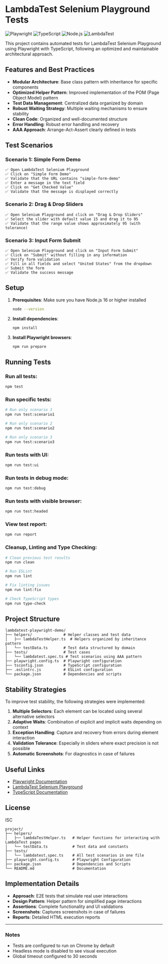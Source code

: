 # LambdaTest Selenium Playground Tests

![Playwright](https://img.shields.io/badge/Playwright-45ba4b?style=for-the-badge&logo=playwright&logoColor=white)
![TypeScript](https://img.shields.io/badge/TypeScript-3178C6?style=for-the-badge&logo=typescript&logoColor=white)
![Node.js](https://img.shields.io/badge/Node.js-339933?style=for-the-badge&logo=nodedotjs&logoColor=white)
![LambdaTest](https://img.shields.io/badge/LambdaTest-262728?style=for-the-badge&logo=lambdatest&logoColor=white)

This project contains automated tests for LambdaTest Selenium Playground using Playwright with TypeScript, following an optimized and maintainable architectural approach.

## Features and Best Practices

- **Modular Architecture**: Base class pattern with inheritance for specific components
- **Optimized Helper Pattern**: Improved implementation of the POM (Page Object Model) pattern
- **Test Data Management**: Centralized data organized by domain
- **Robust Waiting Strategy**: Multiple waiting mechanisms to ensure stability
- **Clean Code**: Organized and well-documented structure
- **Error Handling**: Robust error handling and recovery
- **AAA Approach**: Arrange-Act-Assert clearly defined in tests

## Test Scenarios

### Scenario 1: Simple Form Demo

```
✅ Open LambdaTest Selenium Playground
✅ Click on "Simple Form Demo"
✅ Validate that the URL contains "simple-form-demo"
✅ Enter a message in the text field
✅ Click on "Get Checked Value"
✅ Validate that the message is displayed correctly
```

### Scenario 2: Drag & Drop Sliders

```
✅ Open Selenium Playground and click on "Drag & Drop Sliders"
✅ Select the slider with default value 15 and drag it to 95
✅ Validate that the range value shows approximately 95 (with tolerance)
```

### Scenario 3: Input Form Submit

```
✅ Open Selenium Playground and click on "Input Form Submit"
✅ Click on "Submit" without filling in any information
✅ Verify form validation
✅ Fill in all fields and select "United States" from the dropdown
✅ Submit the form
✅ Validate the success message
```

## Setup

1. **Prerequisites**: Make sure you have Node.js 16 or higher installed

   ```bash
   node --version
   ```

2. **Install dependencies**:

   ```bash
   npm install
   ```

3. **Install Playwright browsers**:
   ```bash
   npm run prepare
   ```

## Running Tests

### Run all tests:

```bash
npm test
```

### Run specific tests:

```bash
# Run only scenario 1
npm run test:scenario1

# Run only scenario 2
npm run test:scenario2

# Run only scenario 3
npm run test:scenario3
```

### Run tests with UI:

```bash
npm run test:ui
```

### Run tests in debug mode:

```bash
npm run test:debug
```

### Run tests with visible browser:

```bash
npm run test:headed
```

### View test report:

```bash
npm run report
```

### Cleanup, Linting and Type Checking:

```bash
# Clean previous test results
npm run clean

# Run ESLint
npm run lint

# Fix linting issues
npm run lint:fix

# Check TypeScript types
npm run type-check
```

## Project Structure

```
lambdatest-playwright-demo/
├── helpers/              # Helper classes and test data
│   ├── lambdaTestHelper.ts  # Helpers organized by inheritance pattern
│   └── testData.ts       # Test data structured by domain
├── tests/                # Test cases
│   └── lambdatest.spec.ts # Test scenarios using AAA pattern
├── playwright.config.ts  # Playwright configuration
├── tsconfig.json         # TypeScript configuration
├── .eslintrc.js          # ESLint configuration
└── package.json          # Dependencies and scripts
```

## Stability Strategies

To improve test stability, the following strategies were implemented:

1. **Multiple Selectors**: Each element can be located using several alternative selectors
2. **Adaptive Waits**: Combination of explicit and implicit waits depending on context
3. **Exception Handling**: Capture and recovery from errors during element interaction
4. **Validation Tolerance**: Especially in sliders where exact precision is not possible
5. **Automatic Screenshots**: For diagnostics in case of failures

## Useful Links

- [Playwright Documentation](https://playwright.dev/docs/intro)
- [LambdaTest Selenium Playground](https://www.lambdatest.com/selenium-playground)
- [TypeScript Documentation](https://www.typescriptlang.org/docs/)

## License

ISC

```
project/
├── helpers/
│   ├── lambdaTestHelper.ts   # Helper functions for interacting with LambdaTest pages
│   └── testData.ts           # Test data and constants
├── tests/
│   └── lambdatest.spec.ts    # All test scenarios in one file
├── playwright.config.ts      # Playwright Configuration
├── package.json              # Dependencies and Scripts
└── README.md                 # Documentation
```

## Implementation Details

- **Approach**: E2E tests that simulate real user interactions
- **Design Pattern**: Helper pattern for simplified page interactions
- **Assertions**: Complete functionality and UI validations
- **Screenshots**: Captures screenshots in case of failures
- **Reports**: Detailed HTML execution reports

---

### Notes

- Tests are configured to run on Chrome by default
- Headless mode is disabled to see visual execution
- Global timeout configured to 30 seconds

